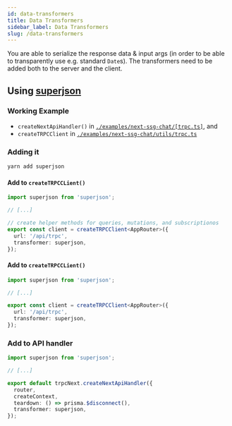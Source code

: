 ```yaml
---
id: data-transformers
title: Data Transformers
sidebar_label: Data Transformers
slug: /data-transformers
---
```


You are able to serialize the response data & input args (in order to be able to transparently use e.g. standard `Date`s). The transformers need to be added both to the server and the client.


## Using [superjson](https://github.com/blitz-js/superjson)


### Working Example

- `createNextApiHandler()` in [`./examples/next-ssg-chat/[trpc.ts]`](https://github.com/trpc/trpc/tree/main//examples/next-ssg-chat/pages/api/trpc/%5Btrpc%5D.ts), and
- `createTRPCClient` in [`./examples/next-ssg-chat/utils/trpc.ts`](https://github.com/trpc/trpc/tree/main//examples/next-ssg-chat/utils/trpc.ts)

### Adding it

```bash
yarn add superjson
```

#### Add to `createTRPCCLient()`


```ts
import superjson from 'superjson';

// [...]

// create helper methods for queries, mutations, and subscriptionos
export const client = createTRPCClient<AppRouter>({
  url: '/api/trpc',
  transformer: superjson,
});
```


#### Add to `createTRPCCLient()`


```ts
import superjson from 'superjson';

// [...]

export const client = createTRPCClient<AppRouter>({
  url: '/api/trpc',
  transformer: superjson,
});
```

### Add to API handler

```ts
import superjson from 'superjson';

// [...]

export default trpcNext.createNextApiHandler({
  router,
  createContext,
  teardown: () => prisma.$disconnect(),
  transformer: superjson,
});
```